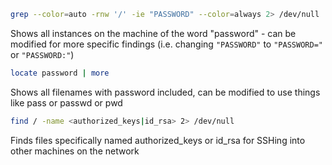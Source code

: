 
```bash
grep --color=auto -rnw '/' -ie "PASSWORD" --color=always 2> /dev/null
```
Shows all instances on the machine of the word "password" - can be modified for more specific findings (i.e. changing `"PASSWORD"` to `"PASSWORD="` or `"PASSWORD:"`)

```bash
locate password | more
```
Shows all filenames with password included, can be modified to use things like pass or passwd or pwd

```bash
find / -name <authorized_keys|id_rsa> 2> /dev/null
```
Finds files specifically named authorized_keys or id_rsa for SSHing into other machines on the network